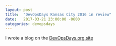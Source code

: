 ```yaml
---
layout: post
title:  "DevOpsDays Kansas City 2016 in review"
date:   2017-03-21 23:00:00 -0600
categories: devopsdays
---
```


I wrote a blog on the [DevOpsDays.org site](https://www.devopsdays.org/blog/2017/03/21/kansas-city-2016-in-review/)
